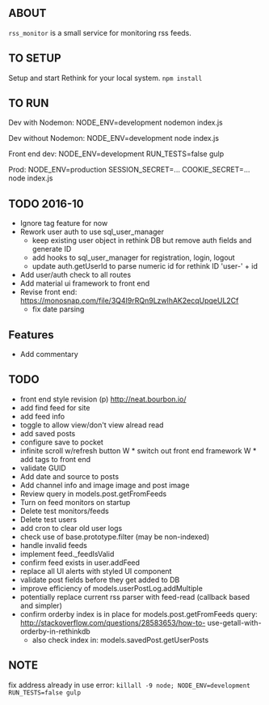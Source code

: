 ## ABOUT
`rss_monitor` is a small service for monitoring rss feeds.

## TO SETUP
Setup and start Rethink for your local system.
`npm install`

## TO RUN
Dev with Nodemon: NODE_ENV=development nodemon index.js

Dev without Nodemon: NODE_ENV=development node index.js

Front end dev: NODE_ENV=development RUN_TESTS=false gulp

Prod: NODE_ENV=production SESSION_SECRET=... COOKIE_SECRET=... node index.js

## TODO 2016-10
* Ignore tag feature for now
* Rework user auth to use sql_user_manager
  * keep existing user object in rethink DB but remove auth fields and generate ID
  * add hooks to sql_user_manager for registration, login, logout
  * update auth.getUserId to parse numeric id for rethink ID 'user-' + id
* Add user/auth check to all routes
* Add material ui framework to front end
* Revise front end: https://monosnap.com/file/3Q4I9rRQn9LzwlhAK2ecqUpqeUL2Cf
  * fix date parsing

## Features
* Add commentary

## TODO
* front end style revision (p)
    http://neat.bourbon.io/
* add find feed for site
* add feed info
* toggle to allow view/don't view alread read
* add saved posts
* configure save to pocket
* infinite scroll w/refresh button
W * switch out front end framework
W * add tags to front end
* validate GUID
* Add date and source to posts
* Add channel info and image image and post image
* Review query in models.post.getFromFeeds
* Turn on feed monitors on startup
* Delete test monitors/feeds
* Delete test users
* add cron to clear old user logs
* check use of base.prototype.filter (may be non-indexed)
* handle invalid feeds
* implement feed._feedIsValid
* confirm feed exists in user.addFeed
* replace all UI alerts with styled UI component
* validate post fields before they get added to DB
* improve efficiency of models.userPostLog.addMultiple
* potentially replace current rss parser with feed-read (callback based and simpler)
* confirm orderby index is in place for models.post.getFromFeeds query: http://stackoverflow.com/questions/28583653/how-to-
use-getall-with-orderby-in-rethinkdb
    + also check index in: models.savedPost.getUserPosts

## NOTE
fix address already in use error: `killall -9 node; NODE_ENV=development RUN_TESTS=false gulp`